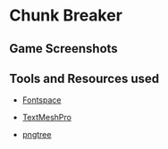 # Chunk Breaker

## Game Screenshots



## Tools and Resources used 

- [Fontspace](https://www.fontspace.com/)

- [TextMeshPro](https://docs.unity3d.com/Packages/com.unity.textmeshpro@1.2/manual/index.html)

- [pngtree](https://pngtree.com/)
